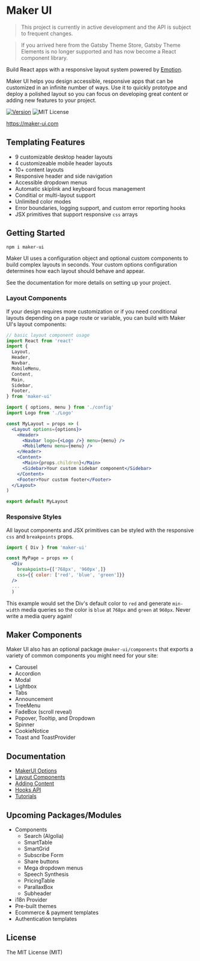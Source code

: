 # Maker UI

> This project is currently in active development and the API is subject to frequent changes.

> If you arrived here from the Gatsby Theme Store, Gatsby Theme Elements is no longer supported and has now become a React component library.

Build React apps with a responsive layout system powered by [Emotion](https://emotion.sh/docs/introduction).

Maker UI helps you design accessible, responsive apps that can be customized in an infinite number of ways. Use it to quickly prototype and deploy a polished layout so you can focus on developing great content or adding new features to your project.

[![Version][version]][npm]
![MIT License][license]

[version]: https://flat.badgen.net/npm/v/maker-ui
[npm]: https://npmjs.com/package/maker-ui
[license]: https://flat.badgen.net/badge/license/MIT/blue

https://maker-ui.com

## Templating Features

- 9 customizable desktop header layouts
- 4 customizeable mobile header layouts
- 10+ content layouts
- Responsive header and side navigation
- Accessible dropdown menus
- Automatic skiplink and keyboard focus management
- Conditial or multi-layout support
- Unlimited color modes
- Error boundaries, logging support, and custom error reporting hooks
- JSX primitives that support responsive `css` arrays

## Getting Started

```sh
npm i maker-ui
```

Maker UI uses a configuration object and optional custom components to build complex layouts in seconds. Your custom options configuration determines how each layout should behave and appear.

See the documentation for more details on setting up your project.

### Layout Components

If your design requires more customization or if you need conditional layouts depending on a page route or variable, you can build with Maker UI's layout components:

```jsx
// basic layout component usage
import React from 'react'
import {
  Layout,
  Header,
  Navbar,
  MobileMenu,
  Content,
  Main,
  Sidebar,
  Footer,
} from 'maker-ui'

import { options, menu } from './config'
import Logo from './Logo'

const MyLayout = props => (
  <Layout options={options}>
    <Header>
      <Navbar logo={<Logo />} menu={menu} />
      <MobileMenu menu={menu} />
    </Header>
    <Content>
      <Main>{props.children}</Main>
      <Sidebar>Your custom sidebar component</Sidebar>
    </Content>
    <Footer>Your custom footer</Footer>
  </Layout>
)

export default MyLayout
```

### Responsive Styles

All layout components and JSX primitives can be styled with the responsive `css` and `breakpoints` props.

```jsx
import { Div } from 'maker-ui'

const MyPage = props => (
  <Div
    breakpoints={['768px', '960px',]}
    css={{ color: ['red', 'blue', 'green']}}
  />
  ...
  )
```

This example would set the Div's default color to `red` and generate `min-width` media queries so the color is `blue` at `768px` and `green` at `960px`. Never write a media query again!

## Maker Components

Maker UI also has an optional package `@maker-ui/components` that exports a variety of common components you might need for your site:

- Carousel
- Accordion
- Modal
- Lightbox
- Tabs
- Announcement
- TreeMenu
- FadeBox (scroll reveal)
- Popover, Tooltip, and Dropdown
- Spinner
- CookieNotice
- Toast and ToastProvider

## Documentation

- [MakerUI Options](https://maker-ui.com/docs/options)
- [Layout Components](https://maker-ui.com/docs/layout)
- [Adding Content](https://maker-ui.com/docs/adding-content)
- [Hooks API](https://maker-ui.com/docs/hooks)
- [Tutorials](https://maker-ui.com/tutorials)

## Upcoming Packages/Modules

- Components
  - Search (Algolia)
  - SmartTable
  - SmartGrid
  - Subscribe Form
  - Share buttons
  - Mega dropdown menus
  - Speech Synthesis
  - PricingTable
  - ParallaxBox
  - Subheader
- i18n Provider
- Pre-built themes
- Ecommerce & payment templates
- Authentication templates

## License

The MIT License (MIT)

